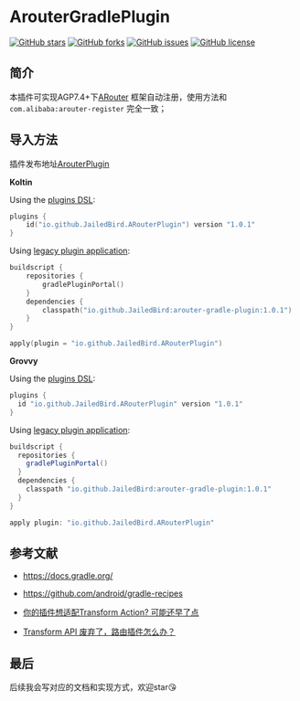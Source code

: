# ArouterGradlePlugin

[![GitHub stars](https://img.shields.io/github/stars/JailedBird/ArouterGradlePlugin.svg)](https://github.com/JailedBird/ArouterGradlePlugin/stargazers) [![GitHub forks](https://img.shields.io/github/forks/JailedBird/ArouterGradlePlugin.svg)](https://github.com/JailedBird/ArouterGradlePlugin/network/members) [![GitHub issues](https://img.shields.io/github/issues/JailedBird/ArouterGradlePlugin.svg)](https://github.com/JailedBird/ArouterGradlePlugin/issues) [![GitHub license](https://img.shields.io/github/license/JailedBird/ArouterGradlePlugin.svg)](https://github.com/JailedBird/ArouterGradlePlugin/blob/master/LICENSE)

## 简介

本插件可实现AGP7.4+下[ARouter](https://github.com/alibaba/ARouter)
框架自动注册，使用方法和`com.alibaba:arouter-register` 完全一致；

## 导入方法

插件发布地址[ArouterPlugin](https://plugins.gradle.org/plugin/io.github.JailedBird.ARouterPlugin)

**Koltin**

Using the [plugins DSL](https://docs.gradle.org/current/userguide/plugins.html#sec:plugins_block):

```kotlin
plugins {
    id("io.github.JailedBird.ARouterPlugin") version "1.0.1"
}
```

Using [legacy plugin application](https://docs.gradle.org/current/userguide/plugins.html#sec:old_plugin_application):

```kotlin
buildscript {
    repositories {
        gradlePluginPortal()
    }
    dependencies {
        classpath("io.github.JailedBird:arouter-gradle-plugin:1.0.1")
    }
}

apply(plugin = "io.github.JailedBird.ARouterPlugin")
```

**Grovvy**

Using the [plugins DSL](https://docs.gradle.org/current/userguide/plugins.html#sec:plugins_block):

```groovy
plugins {
  id "io.github.JailedBird.ARouterPlugin" version "1.0.1"
}
```

Using [legacy plugin application](https://docs.gradle.org/current/userguide/plugins.html#sec:old_plugin_application):

```groovy
buildscript {
  repositories {
    gradlePluginPortal()
  }
  dependencies {
    classpath "io.github.JailedBird:arouter-gradle-plugin:1.0.1"
  }
}

apply plugin: "io.github.JailedBird.ARouterPlugin"
```




## 参考文献

- https://docs.gradle.org/

- https://github.com/android/gradle-recipes

- [你的插件想适配Transform Action? 可能还早了点](https://juejin.cn/post/7190196880469393463)

- [Transform API 废弃了，路由插件怎么办？](https://juejin.cn/post/7222091234100330554)

## 最后

后续我会写对应的文档和实现方式，欢迎star😘
